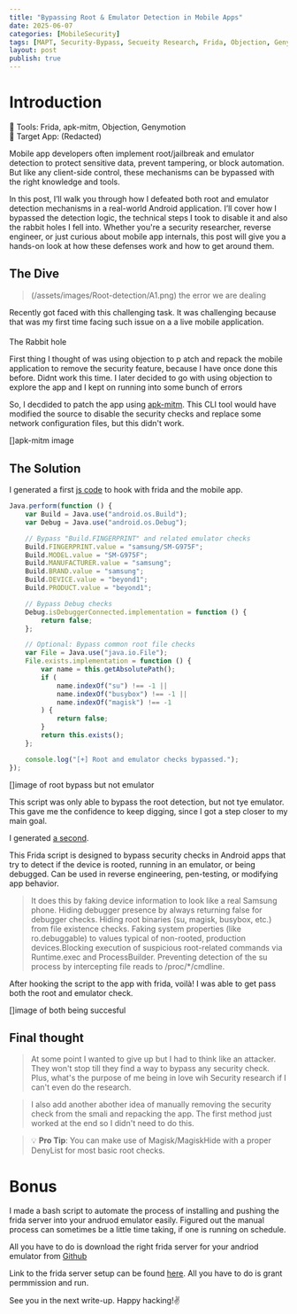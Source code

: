 ```yaml
---
title: "Bypassing Root & Emulator Detection in Mobile Apps"
date: 2025-06-07
categories: [MobileSecurity]
tags: [MAPT, Security-Bypass, Secueity Research, Frida, Objection, Genymotion]
layout: post
publish: true
---
```


# Introduction
🧰 Tools: Frida, apk-mitm, Objection, Genymotion  
📱 Target App: (Redacted)

Mobile app developers often implement root/jailbreak and emulator detection to protect sensitive data, prevent tampering, or block automation. But like any client-side control, these mechanisms can be bypassed with the right knowledge and tools.

In this post, I’ll walk you through how I defeated both root and emulator detection mechanisms in a real-world Android application. I’ll cover how I bypassed the detection logic, the technical steps I took to disable it and also the rabbit holes I fell into. Whether you're a security researcher, reverse engineer, or just curious about mobile app internals, this post will give you a hands-on look at how these defenses work and how to get around them.

## The Dive
> (/assets/images/Root-detection/A1.png) the error we are dealing

Recently got faced with this challenging task. It was challenging because that was my first time facing such issue on a a live mobile application.

####
The Rabbit hole

First thing I thought of was using objection to p
atch and repack the mobile application to remove the security feature, because I have once done this before. Didnt work this time.
I later decided to go with using objection to explore the app and I kept on running into some bunch of errors

So, I decdided to patch the app using [apk-mitm](https://github.com/niklashigi/apk-mitm). This CLI tool would have modified the source to disable the security checks and replace some network configuration files, but this didn't work.

[]apk-mitm image 






## The Solution
I generated a first [js code](https://github.com/DghostNinja/Application-Security/blob/main/APPSEC-notes%2FMobSec%2Fbypass-root-emulator.js) to hook with frida and the mobile app. 

```js
Java.perform(function () {
    var Build = Java.use("android.os.Build");
    var Debug = Java.use("android.os.Debug");

    // Bypass "Build.FINGERPRINT" and related emulator checks
    Build.FINGERPRINT.value = "samsung/SM-G975F";
    Build.MODEL.value = "SM-G975F";
    Build.MANUFACTURER.value = "samsung";
    Build.BRAND.value = "samsung";
    Build.DEVICE.value = "beyond1";
    Build.PRODUCT.value = "beyond1";

    // Bypass Debug checks
    Debug.isDebuggerConnected.implementation = function () {
        return false;
    };

    // Optional: Bypass common root file checks
    var File = Java.use("java.io.File");
    File.exists.implementation = function () {
        var name = this.getAbsolutePath();
        if (
            name.indexOf("su") !== -1 ||
            name.indexOf("busybox") !== -1 ||
            name.indexOf("magisk") !== -1
        ) {
            return false;
        }
        return this.exists();
    };

    console.log("[+] Root and emulator checks bypassed.");
});
```

[]image of root bypass but not emulator


This script was only able to bypass the root detection, but not tye emulator. This gave me the confidence to keep digging, since I got a step closer to my main goal.

I generated [a second](https://github.com/DghostNinja/Application-Security/blob/main/APPSEC-notes%2FMobSec%2Fbypass-root-%26-emulator-detection.js#L1-L117).

This Frida script is designed to  bypass security checks in Android apps that try to detect if the device is rooted, running in an emulator, or being debugged. Can be used in reverse engineering, pen-testing, or modifying app behavior.

> It does this by faking device information to look like a real Samsung phone. Hiding debugger presence by always returning false for debugger checks. Hiding root binaries (su, magisk, busybox, etc.) from file existence checks. Faking system properties (like ro.debuggable) to values typical of non-rooted, production devices.Blocking execution of suspicious root-related commands via Runtime.exec and ProcessBuilder. Preventing detection of the su process by intercepting file reads to /proc/*/cmdline.


After hooking the script to the app with frida, voilà! I was able to get pass both the root and emulator check.

[]image of both being succesful

## Final thought 
> At some point I wanted to give up but I had to think like an attacker. They won't stop till they find a way to bypass any security check. Plus, what's the purpose of me being in love wih Security research if I can't even do the research. 

> I also add another abother idea of manually removing the security check from the smali and repacking the app. The first method just worked at the end so I didn't need to do this.


> 💡 **Pro Tip**: You can make use of Magisk/MagiskHide with a proper DenyList for most basic root checks.

# Bonus
I made a bash script to automate the process of installing and pushing the frida server into your andruod emulator easily. Figured out the manual process can sometimes be a little time taking, if one is running on schedule. 

All you have to do is download the right frida server for your andriod emulator from [Github](https://github.com/frida/frida/releases/tag/17.1.2)

Link to the frida server setup can be found [here](https://github.com/DghostNinja/Application-Security/blob/main/APPSEC-notes%2FMobSec%2Ffrida_set.sh). All you have to do is grant permmission and run. 


See you in the next write-up. Happy hacking!✌️
